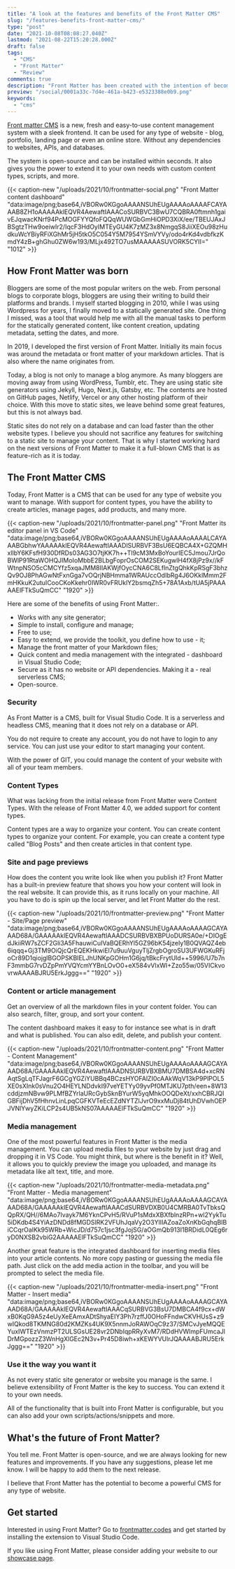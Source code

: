 ```yaml
---
title: "A look at the features and benefits of the Front Matter CMS"
slug: "/features-benefits-front-matter-cms/"
type: "post"
date: "2021-10-08T08:08:27.040Z"
lastmod: "2021-08-22T15:20:28.000Z"
draft: false
tags:
  - "CMS"
  - "Front Matter"
  - "Review"
comments: true
description: "Front Matter has been created with the intention of becoming a simple and easy-to-use CMS. Read more about the features and benefits of the Front Matter CMS."
preview: "/social/0001a33c-7d4e-461a-b423-e5323388e0b9.png"
keywords:
  - "cms"
---
```


[Front matter CMS](https://frontmatter.codes) is a new, fresh and easy-to-use content management system with a sleek frontend. It can be used for any type of website - blog, portfolio, landing page or even an online store. Without any dependencies to websites, APIs, and databases.

The system is open-source and can be installed within seconds. It also gives you the power to extend it to your own needs with custom content types, scripts, and more.

{{< caption-new "/uploads/2021/10/frontmatter-social.png" "Front Matter content dashboard"  "data:image/png;base64,iVBORw0KGgoAAAANSUhEUgAAAAoAAAAFCAYAAAB8ZH1oAAAAAklEQVR4AewaftIAAACoSURBVC3BwU7CQBRA0ftmnh1gaivEJqwacKNrf94PcMOGFYYQfoFQQqWUWGbGmHiOPD3XiX/ee/TBEUJAxJBSgtzTHw9oeiwIr2/IqcF3HdOyIMTEyGU4K7zMZ3x8NmgqS8JiiXEOu98zHudkuWcYBiyRFiXGhMr5jH5tkO5C054Y5M7954YSmVYVy/odo4rKd4vdbfkzKmdY4zB+ghGhu0ZW6w193/MLjx492TO7usMAAAAASUVORK5CYII=" "1012" >}}

## How Front Matter was born

Bloggers are some of the most popular writers on the web. From personal blogs to corporate blogs, bloggers are using their writing to build their platforms and brands. I myself started blogging in 2010, while I was using Wordpress for years, I finally moved to a statically generated site. One thing I missed, was a tool that would help me with all the manual tasks to perform for the statically generated content, like content creation, updating metadata, setting the dates, and more.

In 2019, I developed the first version of Front Matter. Initially its main focus was around the metadata or front matter of your markdown articles. That is also where the name originates from.

Today, a blog is not only to manage a blog anymore. As many bloggers are moving away from using WordPress, Tumblr, etc. They are using static site generators using Jekyll, Hugo, Next.js, Gatsby, etc. The contents are hosted on GitHub pages, Netlify, Vercel or any other hosting platform of their choice. With this move to static sites, we leave behind some great features, but this is not always bad.

Static sites do not rely on a database and can load faster than the other website types. I believe you should not sacrifice any features for switching to a static site to manage your content. That is why I started working hard on the next versions of Front Matter to make it a full-blown CMS that is as feature-rich as it is today.

## The Front Matter CMS

Today, Front Matter is a CMS that can be used for any type of website you want to manage. With support for content types, you have the ability to create articles, manage pages, add products, and many more.

{{< caption-new "/uploads/2021/10/frontmatter-panel.png" "Front Matter its editor panel in VS Code"  "data:image/png;base64,iVBORw0KGgoAAAANSUhEUgAAAAoAAAALCAYAAABGbhwYAAAAAklEQVR4AewaftIAAADlSURBVF3BsU6EQBCA4X+GZQMHxlIbY6KFsfH930DfRDs03AG3O7tjKK7h++Tl9cM3MxBoYourIEC5Jmou7JrQoBWlP91RtaWOHQJIMoIoMbbE2BLbgFoprOsCOM2SEKugwlH4fX8jPz9x//kFWtnpNSO5cCMCYfz5xqaJMM8IIAKWjfOycCNA6C8LflnZtgQhkKpRSgF3bhzQv9OJ8PhAGwNtFxnGga7vOQrjNBHmma1WRAUccOdIbRg4J6OKklMmm2FmHKkuK2utuICooCKoKkehr0IWR0vFRUklY2bsmqZh5+78A1Axb/tUA5jPAAAAAElFTkSuQmCC" "1920" >}}

Here are some of the benefits of using Front Matter:.

- Works with any site generator;
- Simple to install, configure and manage;
- Free to use;
- Easy to extend, we provide the toolkit, you define how to use - it;
- Manage the front matter of your Markdown files;
- Quick content and media management with the integrated - dashboard in Visual Studio Code;
- Secure as it has no website or API dependencies. Making it a - real serverless CMS;
- Open-source.

### Security

As Front Matter is a CMS, built for Visual Studio Code. It is a serverless and headless CMS, meaning that it does not rely on a database or API. 

You do not require to create any account, you do not have to login to any service. You can just use your editor to start managing your content. 

With the power of GIT, you could manage the content of your website with all of your team members.

### Content Types

What was lacking from the initial release from Front Matter were Content Types. With the release of Front Matter 4.0, we added support for content types. 

Content types are a way to organize your content. You can create content types to organize your content. For example, you can create a content type called "Blog Posts" and then create articles in that content type.

### Site and page previews

How does the content you write look like when you publish it? Front Matter has a built-in preview feature that shows you how your content will look in the real website. It can provide this, as it runs locally on your machine. All you have to do is spin up the local server, and let Front Matter do the rest.

{{< caption-new "/uploads/2021/10/frontmatter-preview.png" "Front Matter - Site/Page preview"  "data:image/png;base64,iVBORw0KGgoAAAANSUhEUgAAAAoAAAAGCAYAAAD68A/GAAAAAklEQVR4AewaftIAAADCSURBVBXBPUoDURSA0e/+DIOgEdJkiiRW7sZCF2Gli3A5FhauwiCuIVaBQERhYl5GZ96bK54jzeIy1B0QVAQZ4eb6iqqq+Gj3TM9OiQjcQrEQEKHkwiEl7u9uuVguyTljZrgbOgroSU3UFWGKuRFjoCr89D1qiojglBGOPSKBlELJhUNKpGOHm1G6jq/tBkcFrytUld++5996/U7b7nF3mmbG7rvDZpPmYVQYcmYYBnLOvO0+eX584vVlxWI+Zzo55w/05VICkvovrwAAAABJRU5ErkJggg==" "1920" >}}

### Content or article management

Get an overview of all the markdown files in your content folder. You can also search, filter, group, and sort your content. 

The content dashboard makes it easy to for instance see what is in draft and what is published. You can also edit, delete, and publish your content.

{{< caption-new "/uploads/2021/10/frontmatter-content.png" "Front Matter - Content Management"  "data:image/png;base64,iVBORw0KGgoAAAANSUhEUgAAAAoAAAAGCAYAAAD68A/GAAAAAklEQVR4AewaftIAAADNSURBVBXBMU7DMBSA4d+xcRNAqtSgLqTFJagrF6GCgYGZiYUBBq4BCzsHYOFAlZI0cAAkWqV13kP9PlPOL5XE0sXInk0sVnu2O4HEYLNDdvkI97veYETYy09yvPf0MTJKU7pth/een+8W13cddjzmNBvw9PLMfBZYrlaURcGybSknBYurW5yqMhkOOQDeXt/xxhCBRJQIGBFijDhV5fHhnvLinLpqCGFKVTeEcEZdNYTZlJvrO9xxMuDj84tUhDVwhOEPJVNlYwyZKiLCP2s4UB5kNS07AAAAAElFTkSuQmCC" "1920" >}}

### Media management

One of the most powerful features in Front Matter is the media management. You can upload media files to your website by just drag and dropping it in VS Code. You might think, but where is the benefit in it? Well, it allows you to quickly preview the image you uploaded, and manage its metadata like alt text, title, and more.

{{< caption-new "/uploads/2021/10/frontmatter-media-metadata.png" "Front Matter - Media management"  "data:image/png;base64,iVBORw0KGgoAAAANSUhEUgAAAAoAAAAGCAYAAAD68A/GAAAAAklEQVR4AewaftIAAACdSURBVDXB0U4CMRBA0TvTbksQQpRX/QH//6MAo7Ivayk7M6YknCPvH5/RVuP1sMdxXBXfblnzRPn+wl2YykTu5iDKdb4S4YiAzDNDd8fMGDSlRK2VFUhJqaVy2O3YlIIAZoaZoXnKbGqhqBIBiCCqrOaIKk95WRb+WicJD/d757c1jsc3fgJojSG/aOGmQb913I1BRDidL0QEg6ryD0NXSB2vbiG2AAAAAElFTkSuQmCC" "1920" >}}

Another great feature is the integrated dashboard for inserting media files into your article contents. No more copy pasting or guessing the media file path. Just click on the add media action in the toolbar, and you will be prompted to select the media file.

{{< caption-new "/uploads/2021/10/frontmatter-media-insert.png" "Front Matter - Insert media"  "data:image/png;base64,iVBORw0KGgoAAAANSUhEUgAAAAoAAAAGCAYAAAD68A/GAAAAAklEQVR4AewaftIAAACqSURBVG3BsU7DMBCA4f9cx+dWxB0KqG9A5z4eUyXeEAmxADtShyaEIY3Ph7rzffJ0OHoFFndwCKVHUsS+z9wIQkod8TKMNG80d2KMZKs4UK9X5nnmJoRAWOqC9z37/SMCvJyeMQQEYuxIWTEzVnmzPT2ULSGsUE28vr2DNbIqpRRyXvM7/RDdHVWlmpFUmcaJlDrMGpozzZ3WnHgXlGEc2N3v+Pr45D8iwh+xKEWYVUlrJQAAAABJRU5ErkJggg==" "1920" >}}

### Use it the way you want it

As not every static site generator or website you manage is the same. I believe extensibility of Front Matter is the key to success. You can extend it to your own needs.

All of the functionality that is built into Front Matter is configurable, but you can also add your own scripts/actions/snippets and more.

## What's the future of Front Matter?

You tell me. Front Matter is open-source, and we are always looking for new features and improvements. If you have any suggestions, please let me know. I will be happy to add them to the next release.

I believe that Front Matter has the potential to become a powerful CMS for any type of website.

## Get started

Interested in using Front Matter? Go to [frontmatter.codes](https://frontmatter.codes) and get started by installing the extension to Visual Studio Code.

If you like using Front Matter, please consider adding your website to our [showcase page](https://frontmatter.codes/showcase).
